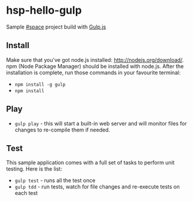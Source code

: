 hsp-hello-gulp
==============

Sample <a href="https://github.com/ariatemplates/hashspace" target="_blank">#space</a> project build with <a href="http://gulpjs.com/" target="_blank">Gulp.js</a>

## Install

Make sure that you've got node.js installed: http://nodejs.org/download/.
npm (Node Package Manager) should be installed with node.js. After the installation is complete, run those commands in your favourite terminal:

* `npm install -g gulp`
* `npm install`

## Play

* `gulp play` - this will start a built-in web server and will monitor files for changes to re-compile them if needed.

## Test

This sample application comes with a full set of tasks to perform unit testing. Here is the list:
* `gulp test` - runs all the test once
* `gulp tdd` - run tests, watch for file changes and re-execute tests on each test